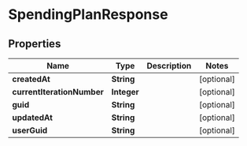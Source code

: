 

# SpendingPlanResponse


## Properties

| Name | Type | Description | Notes |
|------------ | ------------- | ------------- | -------------|
|**createdAt** | **String** |  |  [optional] |
|**currentIterationNumber** | **Integer** |  |  [optional] |
|**guid** | **String** |  |  [optional] |
|**updatedAt** | **String** |  |  [optional] |
|**userGuid** | **String** |  |  [optional] |



